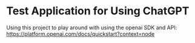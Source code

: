# Test Application for Using ChatGPT

Using this project to play around with using the openai SDK and API:
https://platform.openai.com/docs/quickstart?context=node